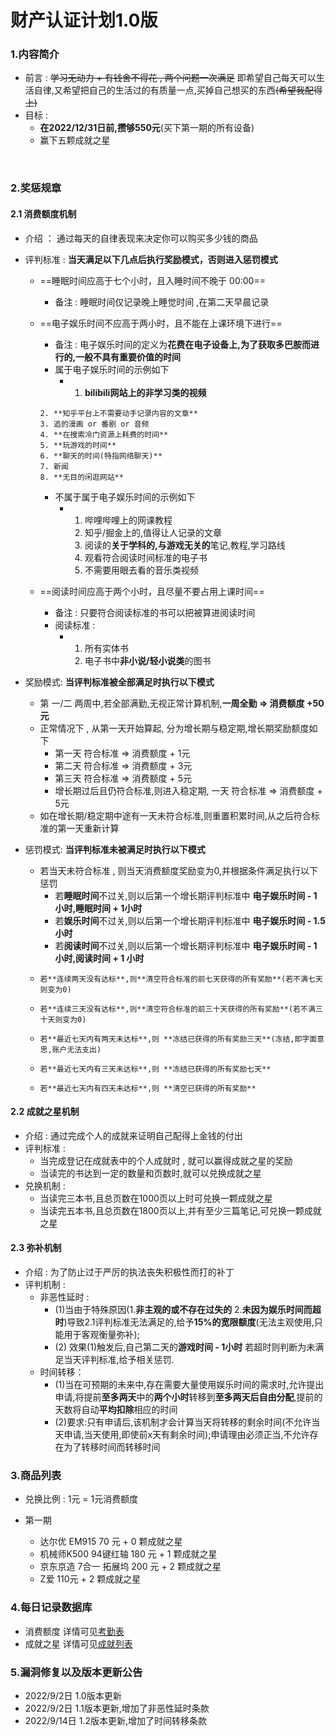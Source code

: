 # 财产认证计划1.0版

###  1.内容简介

+  前言 :  ~~学习无动力 + 有钱舍不得花 , 两个问题一次满足~~ 即希望自己每天可以生活自律,又希望把自己的生活过的有质量一点,买掉自己想买的东西~~(希望我配得上)~~
+  目标 :
   + **在2022/12/31日前,攒够550元**(买下第一期的所有设备)
   + 赢下五颗成就之星

​	 

###  2.奖惩规章

#### 2.1 消费额度机制

+ 介绍 ： 通过每天的自律表现来决定你可以购买多少钱的商品

+ 评判标准 : **当天满足以下几点后执行奖励模式，否则进入惩罚模式**

  + ==睡眠时间应高于七个小时，且入睡时间不晚于 00:00==

    + 备注 : 睡眠时间仅记录晚上睡觉时间 ,在第二天早晨记录

  + ==电子娱乐时间不应高于两小时，且不能在上课环境下进行==

    + 备注 : 电子娱乐时间的定义为**花费在电子设备上,为了获取多巴胺而进行的,一般不具有重要价值的时间**
    + 属于电子娱乐时间的示例如下
      + 1. **bilibili网站上的非学习类的视频**
     <!--(科普类视频,若无需动手记录,则视为非学习视频)(不需要观看的音乐类视频可以不算)(鬼畜除非不看屏幕,否则计入电子娱乐时间当中)-->
        2. **知乎平台上不需要动手记录内容的文章**
        3. 追的漫画 or 番剧 or 音频
        4. **在搜索冷门资源上耗费的时间**
        5. **玩游戏的时间**
        6. **聊天的时间(特指网络聊天)**
        7. 新闻
        8. **无目的闲逛网站**
    + 不属于属于电子娱乐时间的示例如下
      + 1. 哔哩哔哩上的网课教程
        2. 知乎/掘金上的,值得让人记录的文章
        3. 阅读的**关于学科的,与游戏无关的**笔记,教程,学习路线
        4. 观看符合阅读时间标准的电子书
        5. 不需要用眼去看的音乐类视频

  + ==阅读时间应高于两个小时，且尽量不要占用上课时间==

    + 备注 : 只要符合阅读标准的书可以把被算进阅读时间
    + 阅读标准 :
      + 1. 所有实体书
        2. 电子书中**非小说/轻小说类**的图书
    
    

+ 奖励模式: **当评判标准被全部满足时执行以下模式**

  + 第 一/二 两周中,若全部满勤,无视正常计算机制,**一周全勤 => 消费额度 +50元**
  + 正常情况下 , 从第一天开始算起, 分为增长期与稳定期,增长期奖励额度如下
    + 第一天 符合标准 => 消费额度 + 1元
    + 第二天 符合标准 => 消费额度 + 3元
    + 第三天 符合标准 => 消费额度 + 5元
    + 增长期过后且仍符合标准,则进入稳定期, 一天 符合标准 =>  消费额度 + 5元
  + 如在增长期/稳定期中途有一天未符合标准,则重置积累时间,从之后符合标准的第一天重新计算
  
  
  
+ 惩罚模式: **当评判标准未被满足时执行以下模式**

  + 若当天未符合标准 , 则当天消费额度奖励变为0,并根据条件满足执行以下惩罚
    + 	若**睡眠时间**不过关,则以后第一个增长期评判标准中 **电子娱乐时间 - 1小时,睡眠时间 + 1小时**
    + 	若**娱乐时间**不过关,则以后第一个增长期评判标准中 **电子娱乐时间 - 1.5小时**
    + 	若**阅读时间**不过关,则以后第一个增长期评判标准中 **电子娱乐时间 - 1小时,阅读时间 + 1 小时**
  + 	若**连续两天没有达标**,则**清空符合标准的前七天获得的所有奖励**(若不满七天则变为0)
  + 	若**连续三天没有达标**,则**清空符合标准的前三十天获得的所有奖励**(若不满三十天则变为0)
  + 	若**最近七天内有两天未达标**,则 **冻结已获得的所有奖励三天**(冻结,即字面意思,账户无法支出)
  + 	若**最近七天内有三天未达标**,则 **冻结已获得的所有奖励七天**
  + 	若**最近七天内有四天未达标**,则 **清空已获得的所有奖励**

#### 2.2 成就之星机制

+ 介绍 : 通过完成个人的成就来证明自己配得上金钱的付出
+ 评判标准 : 
  + 当完成登记在成就表中的个人成就时 , 就可以赢得成就之星的奖励
  + 当读完的书达到一定的数量和页数时,就可以兑换成就之星
+ 兑换机制 : 
  +  当读完三本书,且总页数在1000页以上时可兑换一颗成就之星
  +  当读完五本书,且总页数在1800页以上,并有至少三篇笔记,可兑换一颗成就之星

#### 2.3 弥补机制

+ 介绍 : 为了防止过于严厉的执法丧失积极性而打的补丁
+ 评判机制 : 
  + 非恶性延时 : 
    + (1)当由于特殊原因(1.**非主观的或不存在过失的** 2.**未因为娱乐时间而超时**)导致2.1评判标准无法满足的,给予**15%的宽限额度**(无法主观使用,只能用于客观衡量弥补);
    + (2) 效果(1)触发后,自己第二天的**游戏时间 - 1小时** 若超时则判断为未满足当天评判标准,给予相关惩罚.
  + 时间转移：
    + (1)当在可预期的未来中,存在需要大量使用娱乐时间的需求时,允许提出申请,将提前**至多两天**中的**两个小时**转移到**至多两天后自由分配**,提前的天数将自动**平均扣除**相应的时间
    + (2)要求:只有申请后,该机制才会计算当天将转移的剩余时间(不允许当天申请,当天使用,即使前x天有剩余时间);申请理由必须正当,不允许存在为了转移时间而转移时间

###  3.商品列表

+ 兑换比例 : 1元 = 1元消费额度

+ 第一期
  + 达尔优 EM915 70 元 + 0 颗成就之星
  + 机械师K500 94键红轴 180 元 +  1 颗成就之星
  + 京东京造 7合一 拓展坞 200 元 +  2 颗成就之星
  + Z爱 110元 +  2 颗成就之星

### 4.每日记录数据库

+ 消费额度 详情可见<a href="每日记录.xlsx">考勤表</a>
+ 成就之星 详情可见<a href="成就列表.xlsx">成就列表</a>

### 5.漏洞修复以及版本更新公告

+ 2022/9/2日 1.0版本更新
+ 2022/9/2日 1.1版本更新,增加了非恶性延时条款
+ 2022/9/14日 1.2版本更新,增加了时间转移条款






